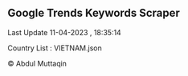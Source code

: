 

## Google Trends Keywords Scraper 
 
Last Update 11-04-2023 , 18:35:14

Country List :
VIETNAM.json



© Abdul Muttaqin 
